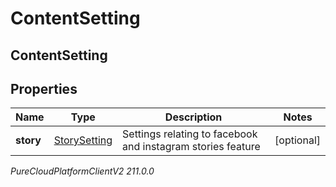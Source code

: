# ContentSetting

## ContentSetting

## Properties

|Name | Type | Description | Notes|
|------------ | ------------- | ------------- | -------------|
| **story** | [StorySetting](StorySetting) | Settings relating to facebook and instagram stories feature | [optional] |



_PureCloudPlatformClientV2 211.0.0_
